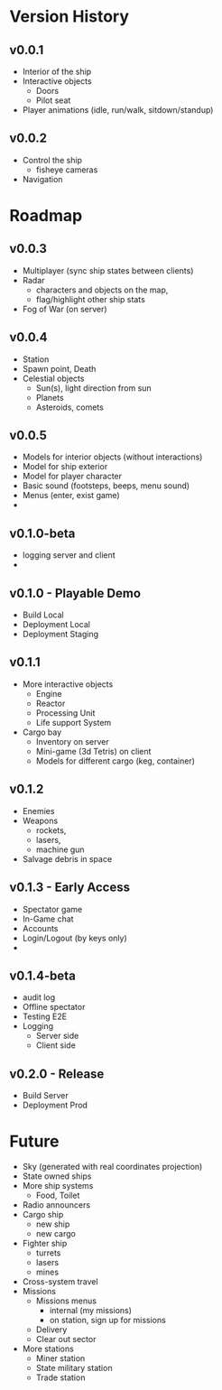 # Version History

## v0.0.1
- Interior of the ship
- Interactive objects
    - Doors
    - Pilot seat
- Player animations (idle, run/walk, sitdown/standup)

## v0.0.2
- Control the ship
    - fisheye cameras
- Navigation

# Roadmap

## v0.0.3
- Multiplayer (sync ship states between clients)
- Radar 
	- characters and objects on the map, 
	- flag/highlight other ship stats
- Fog of War (on server)

## v0.0.4
- Station
- Spawn point, Death
- Celestial objects
    - Sun(s), light direction from sun
    - Planets
    - Asteroids, comets

## v0.0.5
- Models for interior objects (without interactions)
- Model for ship exterior
- Model for player character
- Basic sound (footsteps, beeps, menu sound)
- Menus (enter, exist game)
- 
## v0.1.0-beta
 - logging server and client
 - 
## v0.1.0 - Playable Demo
- Build Local
- Deployment Local
- Deployment Staging

## v0.1.1
- More interactive objects
    - Engine
    - Reactor
    - Processing Unit
    - Life support System
- Cargo bay
    - Inventory on server
    - Mini-game (3d Tetris) on client
    - Models for different cargo (keg, container) 

## v0.1.2
- Enemies
- Weapons
	- rockets, 
	- lasers, 
	- machine gun
- Salvage debris in space

## v0.1.3 - Early Access
- Spectator game
- In-Game chat
- Accounts 
- Login/Logout (by keys only)
- 
## v0.1.4-beta
- audit log
- Offline spectator
- Testing E2E
- Logging
	- Server side
	- Client side
## v0.2.0 - Release
- Build Server
- Deployment Prod

# Future
- Sky (generated with real coordinates projection)
- State owned ships
- More ship systems
    - Food, Toilet
- Radio announcers
- Cargo ship
    - new ship
    - new cargo
- Fighter ship
    - turrets
    - lasers
    - mines
- Cross-system travel
- Missions
	- Missions menus
		- internal (my missions)
		- on station, sign up for missions
    - Delivery
    - Clear out sector
- More stations
    - Miner station
    - State military station
    - Trade station 


